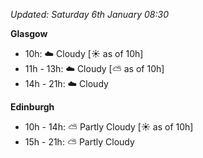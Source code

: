 *Updated: Saturday 6th January 08:30*

**Glasgow**

* 10h: :cloud: Cloudy [:sunny: as of 10h]
* 11h - 13h: :cloud: Cloudy [:partly_sunny: as of 10h]
* 14h - 21h: :cloud: Cloudy

**Edinburgh**

* 10h - 14h: :partly_sunny: Partly Cloudy [:sunny: as of 10h]
* 15h - 21h: :partly_sunny: Partly Cloudy
